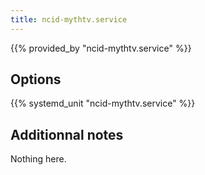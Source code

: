 ```yaml
---
title: ncid-mythtv.service
---
```


{{% provided_by "ncid-mythtv.service" %}}

## Options

{{% systemd_unit "ncid-mythtv.service" %}}

## Additionnal notes

Nothing here.
